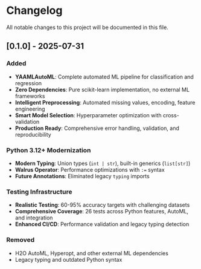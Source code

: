 # Changelog

All notable changes to this project will be documented in this file.

## [0.1.0] - 2025-07-31

### Added

- **YAAMLAutoML**: Complete automated ML pipeline for classification and regression
- **Zero Dependencies**: Pure scikit-learn implementation, no external ML frameworks
- **Intelligent Preprocessing**: Automated missing values, encoding, feature engineering
- **Smart Model Selection**: Hyperparameter optimization with cross-validation
- **Production Ready**: Comprehensive error handling, validation, and reproducibility

### Python 3.12+ Modernization

- **Modern Typing**: Union types (`int | str`), built-in generics (`list[str]`)
- **Walrus Operator**: Performance optimizations with `:=` syntax
- **Future Annotations**: Eliminated legacy `typing` imports

### Testing Infrastructure

- **Realistic Testing**: 60-95% accuracy targets with challenging datasets
- **Comprehensive Coverage**: 26 tests across Python features, AutoML, and integration
- **Enhanced CI/CD**: Performance validation and legacy typing detection

### Removed

- H2O AutoML, Hyperopt, and other external ML dependencies
- Legacy typing and outdated Python syntax
